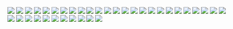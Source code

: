 ![](https://github.com/swjtu-maker/action-school/blob/master/Specification%20for%20Mostfun%20Pro%20(a%20detailed%20version)/0001.jpg)
![](https://github.com/swjtu-maker/action-school/blob/master/Specification%20for%20Mostfun%20Pro%20(a%20detailed%20version)/0002.jpg)
![](https://github.com/swjtu-maker/action-school/blob/master/Specification%20for%20Mostfun%20Pro%20(a%20detailed%20version)/0003.jpg)
![](https://github.com/swjtu-maker/action-school/blob/master/Specification%20for%20Mostfun%20Pro%20(a%20detailed%20version)/0004.jpg)
![](https://github.com/swjtu-maker/action-school/blob/master/Specification%20for%20Mostfun%20Pro%20(a%20detailed%20version)/0005.jpg)
![](https://github.com/swjtu-maker/action-school/blob/master/Specification%20for%20Mostfun%20Pro%20(a%20detailed%20version)/0006.jpg)
![](https://github.com/swjtu-maker/action-school/blob/master/Specification%20for%20Mostfun%20Pro%20(a%20detailed%20version)/0007.jpg)
![](https://github.com/swjtu-maker/action-school/blob/master/Specification%20for%20Mostfun%20Pro%20(a%20detailed%20version)/0008.jpg)
![](https://github.com/swjtu-maker/action-school/blob/master/Specification%20for%20Mostfun%20Pro%20(a%20detailed%20version)/0009.jpg)
![](https://github.com/swjtu-maker/action-school/blob/master/Specification%20for%20Mostfun%20Pro%20(a%20detailed%20version)/0010.jpg)
![](https://github.com/swjtu-maker/action-school/blob/master/Specification%20for%20Mostfun%20Pro%20(a%20detailed%20version)/0011.jpg)
![](https://github.com/swjtu-maker/action-school/blob/master/Specification%20for%20Mostfun%20Pro%20(a%20detailed%20version)/0012.jpg)
![](https://github.com/swjtu-maker/action-school/blob/master/Specification%20for%20Mostfun%20Pro%20(a%20detailed%20version)/0013.jpg)
![](https://github.com/swjtu-maker/action-school/blob/master/Specification%20for%20Mostfun%20Pro%20(a%20detailed%20version)/0014.jpg)
![](https://github.com/swjtu-maker/action-school/blob/master/Specification%20for%20Mostfun%20Pro%20(a%20detailed%20version)/0015.jpg)
![](https://github.com/swjtu-maker/action-school/blob/master/Specification%20for%20Mostfun%20Pro%20(a%20detailed%20version)/0016.jpg)
![](https://github.com/swjtu-maker/action-school/blob/master/Specification%20for%20Mostfun%20Pro%20(a%20detailed%20version)/0017.jpg)
![](https://github.com/swjtu-maker/action-school/blob/master/Specification%20for%20Mostfun%20Pro%20(a%20detailed%20version)/0018.jpg)
![](https://github.com/swjtu-maker/action-school/blob/master/Specification%20for%20Mostfun%20Pro%20(a%20detailed%20version)/0019.jpg)
![](https://github.com/swjtu-maker/action-school/blob/master/Specification%20for%20Mostfun%20Pro%20(a%20detailed%20version)/0020.jpg)
![](https://github.com/swjtu-maker/action-school/blob/master/Specification%20for%20Mostfun%20Pro%20(a%20detailed%20version)/0021.jpg)
![](https://github.com/swjtu-maker/action-school/blob/master/Specification%20for%20Mostfun%20Pro%20(a%20detailed%20version)/0022.jpg)
![](https://github.com/swjtu-maker/action-school/blob/master/Specification%20for%20Mostfun%20Pro%20(a%20detailed%20version)/0023.jpg)
![](https://github.com/swjtu-maker/action-school/blob/master/Specification%20for%20Mostfun%20Pro%20(a%20detailed%20version)/0024.jpg)
![](https://github.com/swjtu-maker/action-school/blob/master/Specification%20for%20Mostfun%20Pro%20(a%20detailed%20version)/0025.jpg)
![](https://github.com/swjtu-maker/action-school/blob/master/Specification%20for%20Mostfun%20Pro%20(a%20detailed%20version)/0026.jpg)
![](https://github.com/swjtu-maker/action-school/blob/master/Specification%20for%20Mostfun%20Pro%20(a%20detailed%20version)/0027.jpg)
![](https://github.com/swjtu-maker/action-school/blob/master/Specification%20for%20Mostfun%20Pro%20(a%20detailed%20version)/0028.jpg)
![](https://github.com/swjtu-maker/action-school/blob/master/Specification%20for%20Mostfun%20Pro%20(a%20detailed%20version)/0029.jpg)
![](https://github.com/swjtu-maker/action-school/blob/master/Specification%20for%20Mostfun%20Pro%20(a%20detailed%20version)/0030.jpg)
![](https://github.com/swjtu-maker/action-school/blob/master/Specification%20for%20Mostfun%20Pro%20(a%20detailed%20version)/0031.jpg)
![](https://github.com/swjtu-maker/action-school/blob/master/Specification%20for%20Mostfun%20Pro%20(a%20detailed%20version)/0032.jpg)
![](https://github.com/swjtu-maker/action-school/blob/master/Specification%20for%20Mostfun%20Pro%20(a%20detailed%20version)/0033.jpg)
![](https://github.com/swjtu-maker/action-school/blob/master/Specification%20for%20Mostfun%20Pro%20(a%20detailed%20version)/0034.jpg)
![](https://github.com/swjtu-maker/action-school/blob/master/Specification%20for%20Mostfun%20Pro%20(a%20detailed%20version)/0035.jpg)
![](https://github.com/swjtu-maker/action-school/blob/master/Specification%20for%20Mostfun%20Pro%20(a%20detailed%20version)/0036.jpg)